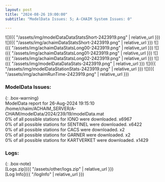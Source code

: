 ```yaml
---
layout: post
title: "2024-08-26 19:00:00"
subtitle: "ModelData Issues: 5; A-CHAIM System Issues: 0"

---
```


![]({{ "/assets/img/modelDataDataStatsShort-2423919.png" | relative_url }})
![]({{ "/assets/img/achaimDataStatsShort-2423919.png" | relative_url }})
![]({{ "/assets/img/achaimDataStatsLong00-2423919.png" | relative_url }})
![]({{ "/assets/img/achaimDataStatsLong01-2423919.png" | relative_url }})
![]({{ "/assets/img/achaimDataStatsLong02-2423919.png" | relative_url }})
![]({{ "/assets/img/modelDataDataStats-2423919.png" | relative_url }})
![]({{ "/assets/img/modelDataStationStats-2423919.png" | relative_url }})
![]({{ "/assets/img/achaimRunTime-2423919.png" | relative_url }})


### ModelData Issues:  
  
{: .box-warning}  
 ModelData report for 26-Aug-2024 19:15:10   
 /home/chaim/ACHAIM_SERVER/A-CHAIM/modelData/2024/239/19/modelData.mat   
 0% of all possible stations for IONO were downloaded. x6967   
 0% of all possible stations for SENTINEL were downloaded. x6422   
 0% of all possible stations for CACS were downloaded. x2   
 0% of all possible stations for GARNER were downloaded. x2   
 0% of all possible stations for KARTVERKET were downloaded. x1429   
  


### Logs:  
  
{: .box-note}  
[Logs.zip]({{ "/assets/other/logs.zip" | relative_url }})  
[Log Info]({{ "/logInfo" | relative_url }})  
